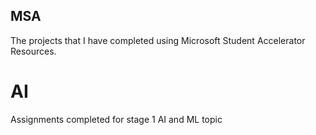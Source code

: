 ## MSA
The projects that I have completed using Microsoft Student Accelerator Resources.
# AI
Assignments completed for stage 1 AI and ML topic
